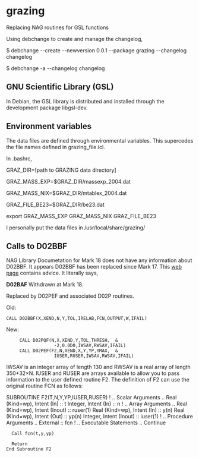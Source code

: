 # grazing

Replacing NAG routines for GSL functions

Using debchange to create and manage the changelog,

$ debchange --create --newversion 0.0.1 --package grazing --changelog changelog

$ debchange -a --changelog changelog

## GNU Scientific Library (GSL)

In Debian, the GSL library is distributed and installed through the development package libgsl-dev.

## Environment variables

The data files are defined through environmental variables. This supercedes the file names defined in grazing_file.icl.

In .bashrc,

GRAZ_DIR=[path to GRAZING data directory]

GRAZ_MASS_EXP=$GRAZ_DIR/massexp_2004.dat

GRAZ_MASS_NIX=$GRAZ_DIR/mtablex_2004.dat

GRAZ_FILE_BE23=$GRAZ_DIR/be23.dat

export GRAZ_MASS_EXP GRAZ_MASS_NIX GRAZ_FILE_BE23

I personally put the data files in /usr/local/share/grazing/

## Calls to D02BBF

NAG Library Documetation for Mark 18 does not have any information about D02BBF. It appears D02BBF has been replaced since Mark 17. This [web page](https://wwwafs.portici.enea.it/software/libnag/nagdoc_fl24/html/GENINT/replace.html) contains advice. It literally says,

**D02BAF**
Withdrawn at Mark 18.

Replaced by D02PEF and associated D02P routines.

Old: 
```Fortran
CALL D02BBF(X,XEND,N,Y,TOL,IRELAB,FCN,OUTPUT,W,IFAIL)
```
New:
```Fortran THRES(1:N) = TOL
     CALL D02PQF(N,X,XEND,Y,TOL,THRESH,  &
                  -2,0.0D0,IWSAV,RWSAV,IFAIL)
     CALL D02PEF(F2,N,XEND,X,Y,YP,YMAX,  &
                  IUSER,RUSER,IWSAV,RWSAV,IFAIL)
```
IWSAV is an integer array of length 130 and RWSAV is a real array of length 350+32×N.
IUSER and RUSER are arrays available to allow you to pass information to the user defined routine F2.
The definition of F2 can use the original routine FCN as follows:

   SUBROUTINE F2(T,N,Y,YP,IUSER,RUSER)
!     .. Scalar Arguments ..
      Real (Kind=wp), Intent (In)      :: t
      Integer, Intent (In)             :: n
!     .. Array Arguments ..
      Real (Kind=wp), Intent (Inout)   :: ruser(1)
      Real (Kind=wp), Intent (In)      :: y(n)
      Real (Kind=wp), Intent (Out)     :: yp(n)
      Integer, Intent (Inout)          :: iuser(1)
!     .. Procedure Arguments ..
      External                         :: fcn
!     .. Executable Statements ..
      Continue

      Call fcn(t,y,yp)

      Return
    End Subroutine F2

